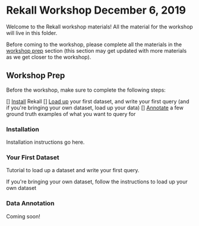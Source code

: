 # Rekall Workshop December 6, 2019

Welcome to the Rekall workshop materials! All the material for the workshop
will live in this folder.

Before coming to the workshop, please complete all the materials in the
[workshop prep](#workshop-prep) section (this section may get updated with more
materials as we get closer to the workshop).

## Workshop Prep

Before the workshop, make sure to complete the following steps:

[] [Install](#installation) Rekall
[] [Load up](#your-first-dataset) your first dataset, and write your first
query (and if you're bringing your own dataset, load up your data)
[] [Annotate](#data-annotation) a few ground truth examples of what you want to
query for

### Installation
Installation instructions go here.

### Your First Dataset
Tutorial to load up a dataset and write your first query.

If you're bringing your own dataset, follow the instructions to load up your
own dataset

### Data Annotation

Coming soon!
